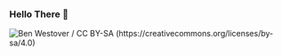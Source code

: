 ### Hello There 👋
![Ben Westover / CC BY-SA (https://creativecommons.org/licenses/by-sa/4.0)](https://upload.wikimedia.org/wikipedia/commons/5/56/Hellothere.gif)

<!--
**GiantMurloc/GiantMurloc** is a ✨ _special_ ✨ repository because its `README.md` (this file) appears on your GitHub profile.

Here are some ideas to get you started:

- 🔭 I’m currently working on ...
- 🌱 I’m currently learning ...
- 👯 I’m looking to collaborate on ...
- 🤔 I’m looking for help with ...
- 💬 Ask me about ...
- 📫 How to reach me: ...
- 😄 Pronouns: ...
- ⚡ Fun fact: ...
-->
